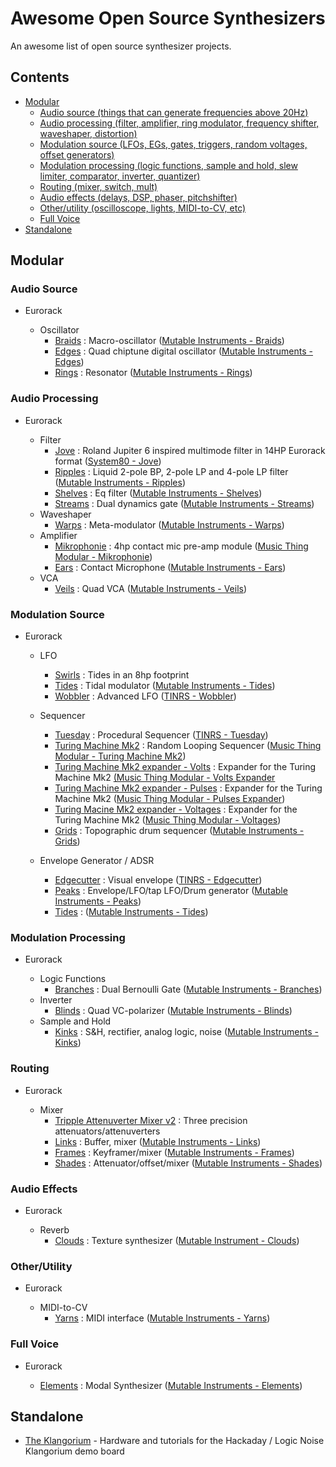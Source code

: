 # Awesome Open Source Synthesizers

An awesome list of open source synthesizer projects.

## Contents

- [Modular](#modular)
  - [Audio source (things that can generate frequencies above 20Hz)](#audio-source)
  - [Audio processing (filter, amplifier, ring modulator, frequency shifter, waveshaper, distortion)](#audio-processing)
  - [Modulation source (LFOs, EGs, gates, triggers, random voltages, offset generators)](#modulation-source)
  - [Modulation processing (logic functions, sample and hold, slew limiter, comparator, inverter, quantizer)](#modulation-processing)
  - [Routing (mixer, switch, mult)](#routing)
  - [Audio effects (delays, DSP, phaser, pitchshifter)](#audio-effects)
  - [Other/utility (oscilloscope, lights, MIDI-to-CV, etc)](#otherutility)
  - [Full Voice](#full-voice)
- [Standalone](#standalone)


## Modular

### Audio Source
  - Eurorack

    - Oscillator
      - [Braids](https://github.com/pichenettes/eurorack/tree/master/braids) : Macro-oscillator ([Mutable Instruments - Braids](https://mutable-instruments.net/modules/braids/))
      - [Edges](https://github.com/pichenettes/eurorack/tree/master/edges) : Quad chiptune digital oscillator ([Mutable Instruments - Edges](https://mutable-instruments.net/modules/edges/))
      - [Rings](https://github.com/pichenettes/eurorack/tree/master/rings) : Resonator ([Mutable Instruments - Rings](https://mutable-instruments.net/modules/rings/))

### Audio Processing

- Eurorack

  - Filter
    - [Jove](https://github.com/minisystem/JOVE) : Roland Jupiter 6 inspired multimode filter in 14HP Eurorack format ([System80 - Jove](http://system80.net/product/jove/))
    - [Ripples](https://github.com/pichenettes/eurorack/tree/master/ripples/hardware_design) : Liquid 2-pole BP, 2-pole LP and 4-pole LP filter ([Mutable Instruments - Ripples](https://mutable-instruments.net/modules/ripples/))
    - [Shelves](https://github.com/pichenettes/eurorack/tree/master/shelves/hardware_design) : Eq filter ([Mutable Instruments - Shelves](https://mutable-instruments.net/modules/shelves/))
    - [Streams](https://github.com/pichenettes/eurorack/tree/master/streams) : Dual dynamics gate ([Mutable Instruments - Streams](https://mutable-instruments.net/modules/streams/))
  - Waveshaper
    - [Warps](https://github.com/pichenettes/eurorack/tree/master/warps) : Meta-modulator ([Mutable Instruments - Warps](https://mutable-instruments.net/modules/warps/))
  - Amplifier
      - [Mikrophonie](https://github.com/TomWhitwell/Mikrophonie) : 4hp contact mic pre-amp module ([Music Thing Modular - Mikrophonie](http://www.musicthing.co.uk/pages/mikrophonie.html))
      - [Ears](https://github.com/pichenettes/eurorack/tree/master/ears/hardware_design) : Contact Microphone ([Mutable Instruments - Ears](https://mutable-instruments.net/modules/ears/))
  - VCA
    - [Veils](https://github.com/pichenettes/eurorack/tree/master/veils/hardware_design) : Quad VCA ([Mutable Instruments - Veils](https://mutable-instruments.net/modules/veils/))

### Modulation Source

- Eurorack

  - LFO
    - [Swirls](https://github.com/ElectricMist/Swirls) : Tides in an 8hp footprint
    - [Tides](https://github.com/pichenettes/eurorack/tree/master/tides) : Tidal modulator ([Mutable Instruments - Tides](https://mutable-instruments.net/modules/tides/))
    - [Wobbler](https://github.com/ThisIsNotRocketScience/Eurorack-Modules/tree/master/Production) : Advanced LFO ([TINRS - Wobbler](http://www2.thisisnotrocketscience.nl/eurorack/wobbler/))

  - Sequencer
    - [Tuesday](https://github.com/ThisIsNotRocketScience/Eurorack-Modules/tree/master/Production) : Procedural Sequencer ([TINRS - Tuesday](http://www2.thisisnotrocketscience.nl/eurorack/tuesday/))
    - [Turing Machine Mk2](https://github.com/TomWhitwell/TuringMachine) : Random Looping Sequencer ([Music Thing Modular - Turing Machine Mk2](http://www.musicthing.co.uk/pages/turing.html))
    - [Turing Machine Mk2 expander - Volts](https://github.com/TomWhitwell/Volts) : Expander for the Turing Machine Mk2 [(Music Thing Modular - Volts Expander](http://www.musicthing.co.uk/pages/volts.html)
    - [Turing Machine Mk2 expander - Pulses](https://github.com/TomWhitwell/Turing-Pulse-Expander) : Expander for the Turing Machine Mk2 ([Music Thing Modular - Pulses Expander](http://www.musicthing.co.uk/pages/pulses.html))
    - [Turing Macine Mk2 expander - Voltages](https://github.com/TomWhitwell/Voltages-Expander) : Expander for the Turing Machine Mk2 ([Music Thing Modular - Voltages](http://www.musicthing.co.uk/pages/voltages.html))
    - [Grids](https://github.com/pichenettes/eurorack/tree/master/grids) : Topographic drum sequencer ([Mutable Instruments - Grids](https://mutable-instruments.net/modules/grids/))


  - Envelope Generator / ADSR
    - [Edgecutter](https://github.com/ThisIsNotRocketScience/Eurorack-Modules/tree/master/Production) : Visual envelope ([TINRS - Edgecutter](http://www2.thisisnotrocketscience.nl/eurorack/edgecutter/))
    - [Peaks](https://github.com/pichenettes/eurorack/tree/master/peaks) : Envelope/LFO/tap LFO/Drum generator ([Mutable Instruments - Peaks](https://mutable-instruments.net/modules/peaks/))
    - [Tides](https://github.com/pichenettes/eurorack/tree/master/tides) : ([Mutable Instruments - Tides](https://mutable-instruments.net/modules/tides/))

### Modulation Processing
- Eurorack

  - Logic Functions
    - [Branches](https://github.com/pichenettes/eurorack/tree/master/branches) : Dual Bernoulli Gate ([Mutable Instruments - Branches](https://mutable-instruments.net/modules/branches/))
  - Inverter
    - [Blinds](https://github.com/pichenettes/eurorack/tree/master/blinds) : Quad VC-polarizer ([Mutable Instruments - Blinds](https://mutable-instruments.net/modules/blinds/))
  - Sample and Hold
    - [Kinks](https://github.com/pichenettes/eurorack/tree/master/kinks/hardware_design) : S&H, rectifier, analog logic, noise ([Mutable Instruments - Kinks](https://mutable-instruments.net/modules/kinks/))

### Routing
- Eurorack

  - Mixer
    - [Tripple Attenuverter Mixer v2](https://github.com/ishkabbible/Triple_Attenuverter_Mixer_v2) : Three precision attenuators/attenuverters
    - [Links](https://github.com/pichenettes/eurorack/tree/master/links/hardware_design) : Buffer, mixer ([Mutable Instruments - Links](https://mutable-instruments.net/modules/links/))
    - [Frames](https://github.com/pichenettes/eurorack/tree/master/frames) : Keyframer/mixer ([Mutable Instruments - Frames](https://mutable-instruments.net/modules/frames/))
    - [Shades](https://github.com/pichenettes/eurorack/tree/master/shades/hardware_design) : Attenuator/offset/mixer ([Mutable Instruments - Shades](https://mutable-instruments.net/modules/shades/))

### Audio Effects
- Eurorack

  - Reverb
    - [Clouds](https://github.com/pichenettes/eurorack/tree/master/clouds) : Texture synthesizer ([Mutable Instrument - Clouds](https://mutable-instruments.net/modules/clouds/))

### Other/Utility
- Eurorack

  - MIDI-to-CV
    - [Yarns](https://github.com/pichenettes/eurorack/tree/master/tides) : MIDI interface ([Mutable Instruments - Yarns](https://mutable-instruments.net/modules/tides/))




### Full Voice
- Eurorack

  - [Elements](https://github.com/pichenettes/eurorack/tree/master/elements) : Modal Synthesizer ([Mutable Instruments - Elements](https://mutable-instruments.net/modules/elements/))

## Standalone
- [The Klangorium](https://github.com/hexagon5un/klangorium) - Hardware and tutorials for the Hackaday / Logic Noise Klangorium demo board
